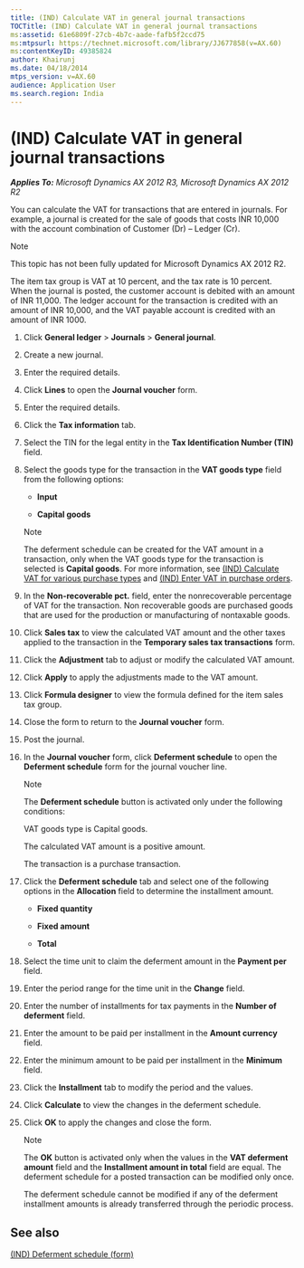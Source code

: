 ```yaml
---
title: (IND) Calculate VAT in general journal transactions
TOCTitle: (IND) Calculate VAT in general journal transactions
ms:assetid: 61e6809f-27cb-4b7c-aade-fafb5f2ccd75
ms:mtpsurl: https://technet.microsoft.com/library/JJ677858(v=AX.60)
ms:contentKeyID: 49385824
author: Khairunj
ms.date: 04/18/2014
mtps_version: v=AX.60
audience: Application User
ms.search.region: India
---
```


# (IND) Calculate VAT in general journal transactions 


_**Applies To:** Microsoft Dynamics AX 2012 R3, Microsoft Dynamics AX 2012 R2_

You can calculate the VAT for transactions that are entered in journals. For example, a journal is created for the sale of goods that costs INR 10,000 with the account combination of Customer (Dr) – Ledger (Cr).


> [!NOTE]
> <P>This topic has not been fully updated for Microsoft Dynamics AX 2012 R2.</P>



The item tax group is VAT at 10 percent, and the tax rate is 10 percent. When the journal is posted, the customer account is debited with an amount of INR 11,000. The ledger account for the transaction is credited with an amount of INR 10,000, and the VAT payable account is credited with an amount of INR 1000.

1.  Click **General ledger** \> **Journals** \> **General journal**.

2.  Create a new journal.

3.  Enter the required details.

4.  Click **Lines** to open the **Journal voucher** form.

5.  Enter the required details.

6.  Click the **Tax information** tab.

7.  Select the TIN for the legal entity in the **Tax Identification Number (TIN)** field.

8.  Select the goods type for the transaction in the **VAT goods type** field from the following options:
    
      - **Input**
    
      - **Capital goods**
    

    > [!NOTE]
    > <P>The deferment schedule can be created for the VAT amount in a transaction, only when the VAT goods type for the transaction is selected is <STRONG>Capital goods</STRONG>. For more information, see <A href="ind-calculate-vat-for-various-purchase-types.md">(IND) Calculate VAT for various purchase types</A> and <A href="ind-enter-vat-in-purchase-orders.md">(IND) Enter VAT in purchase orders</A>.</P>



9.  In the **Non-recoverable pct.** field, enter the nonrecoverable percentage of VAT for the transaction. Non recoverable goods are purchased goods that are used for the production or manufacturing of nontaxable goods.

10. Click **Sales tax** to view the calculated VAT amount and the other taxes applied to the transaction in the **Temporary sales tax transactions** form.

11. Click the **Adjustment** tab to adjust or modify the calculated VAT amount.

12. Click **Apply** to apply the adjustments made to the VAT amount.

13. Click **Formula designer** to view the formula defined for the item sales tax group.

14. Close the form to return to the **Journal voucher** form.

15. Post the journal.

16. In the **Journal voucher** form, click **Deferment schedule** to open the **Deferment schedule** form for the journal voucher line.
    

    > [!NOTE]
    > <P>The <STRONG>Deferment schedule</STRONG> button is activated only under the following conditions:</P>
    > <P>VAT goods type is Capital goods.</P>
    > <P>The calculated VAT amount is a positive amount.</P>
    > <P>The transaction is a purchase transaction.</P>



17. Click the **Deferment schedule** tab and select one of the following options in the **Allocation** field to determine the installment amount.
    
      - **Fixed quantity**
    
      - **Fixed amount**
    
      - **Total**

18. Select the time unit to claim the deferment amount in the **Payment per** field.

19. Enter the period range for the time unit in the **Change** field.

20. Enter the number of installments for tax payments in the **Number of deferment** field.

21. Enter the amount to be paid per installment in the **Amount currency** field.

22. Enter the minimum amount to be paid per installment in the **Minimum** field.

23. Click the **Installment** tab to modify the period and the values.

24. Click **Calculate** to view the changes in the deferment schedule.

25. Click **OK** to apply the changes and close the form.
    

    > [!NOTE]
    > <P>The <STRONG>OK</STRONG> button is activated only when the values in the <STRONG>VAT deferment amount</STRONG> field and the <STRONG>Installment amount in total</STRONG> field are equal. The deferment schedule for a posted transaction can be modified only once.</P>

    
    The deferment schedule cannot be modified if any of the deferment installment amounts is already transferred through the periodic process.

## See also

[(IND) Deferment schedule (form)](https://technet.microsoft.com/library/jj664609\(v=ax.60\))

  


